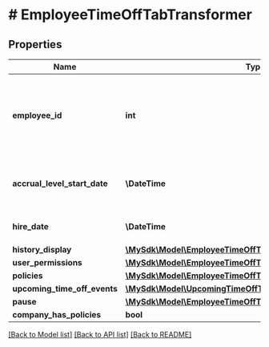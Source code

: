 # # EmployeeTimeOffTabTransformer

## Properties

Name | Type | Description | Notes
------------ | ------------- | ------------- | -------------
**employee_id** | **int** | The unique identifier of the employee whose time off tab data is being requested. | [optional]
**accrual_level_start_date** | **\DateTime** | The start date of the employee accrual level. | [optional]
**hire_date** | **\DateTime** | The hire date of the employee. | [optional]
**history_display** | [**\MySdk\Model\EmployeeTimeOffTabTransformerHistoryDisplay**](EmployeeTimeOffTabTransformerHistoryDisplay.md) |  | [optional]
**user_permissions** | [**\MySdk\Model\EmployeeTimeOffTabTransformerUserPermissions**](EmployeeTimeOffTabTransformerUserPermissions.md) |  | [optional]
**policies** | [**\MySdk\Model\EmployeeTimeOffTabTransformerPoliciesInner[]**](EmployeeTimeOffTabTransformerPoliciesInner.md) |  | [optional]
**upcoming_time_off_events** | [**\MySdk\Model\UpcomingTimeOffTransformer**](UpcomingTimeOffTransformer.md) |  | [optional]
**pause** | [**\MySdk\Model\EmployeeTimeOffTabTransformerPause**](EmployeeTimeOffTabTransformerPause.md) |  | [optional]
**company_has_policies** | **bool** |  | [optional]

[[Back to Model list]](../../README.md#models) [[Back to API list]](../../README.md#endpoints) [[Back to README]](../../README.md)

